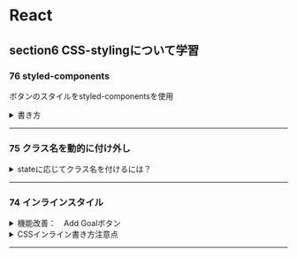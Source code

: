 # React

## section6 CSS-stylingについて学習

### 76 styled-components

ボタンのスタイルをstyled-componentsを使用

<details><summary>書き方</summary>

```javascript
const Button = styled.button`
  font: ,
  &:hover { }
`;
```

</details>

---

### 75 クラス名を動的に付け外し

<details><summary>stateに応じてクラス名を付けるには？</summary>

```jsx
<div className={`form-control ${!isValid ? 'invalid` : ''}`}>

```
</details>

---

### 74 インラインスタイル

<details><Summary>機能改善：　Add Goalボタン</Summary>

 ⚠️ 未入力でも追加されてしまう問題

 |-> 追加できないようにする

 |-> 追加できないことをフィードバック -> タイトル赤文字入力欄背景色付く

 |-> 文字入力し始めたら、フィードバック解除

</details>

<details><summary>CSSインライン書き方注意点</summary>

```jsx
<label style={{ backgroundColor: 'red' }}>
```

キー：　CSSプロパティとは違う書き方

バリュー：　文字列

</details>

---